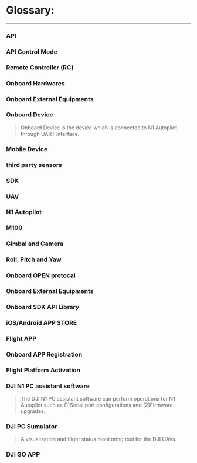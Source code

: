 # Glossary:
---
### API
### API Control Mode
### Remote Controller (RC)
### Onboard Hardwares
### Onboard External Equipments
### Onboard Device
>Onboard Device is the device which is connected to N1 Autopilot through UART interface.
### Mobile Device
### third party sensors
### SDK
### UAV
### N1 Autopilot
### M100
### Gimbal and Camera
### Roll, Pitch and Yaw
### Onboard OPEN protocal
### Onboard External Equipments
### Onboard SDK API Library
### iOS/Android APP STORE
### Flight APP
### Onboard APP Registration
### Flight Platform Activation

### DJI N1 PC assistant software
>The DJI N1 PC assistant software can perform operations for N1 Autopilot such as (1)Serial port configurations and (2)Firmware upgrades.

### DJI PC Sumulator
>A visualization and flight status monitoring tool for the DJI UAVs.

### DJI GO APP
